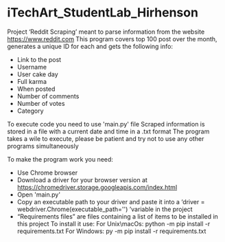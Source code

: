 # iTechArt_StudentLab_Hirhenson

Project ‘Reddit Scraping’ meant to parse information from the website https://www.reddit.com
This program covers top 100 post over the month, generates a unique ID for each and gets the following info:
- Link to the post
- Username
- User cake day
- Full karma
- When posted
- Number of comments
- Number of votes
- Category

To execute code you need to use 'main.py' file
Scraped information is stored in a file with a current date and time in a .txt format
The program takes a wile to execute, please be patient and try not to use any other programs simultaneously

To make the program work you need:
- Use Chrome browser
- Download a driver for your browser version at https://chromedriver.storage.googleapis.com/index.html
- Open 'main.py'
- Copy an executable path to your driver and paste it into a ‘driver = webdriver.Chrome(executable_path='') ’variable in the project
-  “Requirements files” are files containing a list of items to be installed in this project
To install it use:
For Unix\macOs: python -m pip install -r requirements.txt
For Windows: py -m pip install -r requirements.txt
